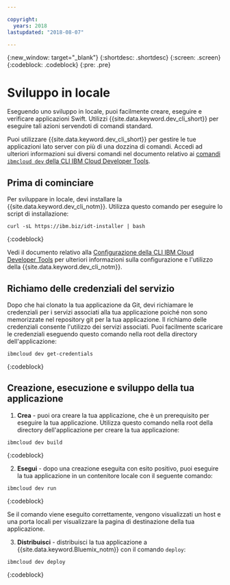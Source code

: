 ```yaml
---

copyright:
  years: 2018
lastupdated: "2018-08-07"

---
```

{:new_window: target="_blank"}
{:shortdesc: .shortdesc}
{:screen: .screen}
{:codeblock: .codeblock}
{:pre: .pre}

# Sviluppo in locale

Eseguendo uno sviluppo in locale, puoi facilmente creare, eseguire e verificare applicazioni Swift. Utilizzi {{site.data.keyword.dev_cli_short}} per eseguire tali azioni servendoti di comandi standard. 

Puoi utilizzare {{site.data.keyword.dev_cli_short}} per gestire le tue applicazioni lato server con più di una dozzina di comandi. Accedi ad ulteriori informazioni sui diversi comandi nel documento relativo ai [comandi `ibmcloud dev` della CLI IBM Cloud Developer Tools](/docs/cli/idt/commands.html).

## Prima di cominciare

Per sviluppare in locale, devi installare la {{site.data.keyword.dev_cli_notm}}. Utilizza questo comando per eseguire lo script di installazione:
```
curl -sL https://ibm.biz/idt-installer | bash
```
{:codeblock}

Vedi il documento relativo alla [Configurazione della CLI IBM Cloud Developer Tools](/docs/cli/idt/setting_up_idt.html) per ulteriori informazioni sulla configurazione e l'utilizzo della {{site.data.keyword.dev_cli_notm}}.

## Richiamo delle credenziali del servizio

Dopo che hai clonato la tua applicazione da Git, devi richiamare le credenziali per i servizi associati alla tua applicazione poiché non sono memorizzate nel repository git per la tua applicazione. Il richiamo delle credenziali consente l'utilizzo dei servizi associati. Puoi facilmente scaricare le credenziali eseguendo questo comando nella root della directory dell'applicazione:
```
ibmcloud dev get-credentials
```
{:codeblock}

## Creazione, esecuzione e sviluppo della tua applicazione

1. **Crea** - puoi ora creare la tua applicazione, che è un prerequisito per eseguire la tua applicazione.
  Utilizza questo comando nella root della directory dell'applicazione per creare la tua applicazione:
  ```
  ibmcloud dev build
  ```
  {:codeblock}

2. **Esegui** - dopo una creazione eseguita con esito positivo, puoi eseguire la tua applicazione in un contenitore locale con il seguente comando:
  ```
  ibmcloud dev run
  ```
  {:codeblock}

  Se il comando viene eseguito correttamente, vengono visualizzati un host e una porta locali per visualizzare la pagina di destinazione della tua applicazione.

3. **Distribuisci** - distribuisci la tua applicazione a {{site.data.keyword.Bluemix_notm}} con il comando `deploy`:
  ```
  ibmcloud dev deploy
  ```
  {:codeblock}
